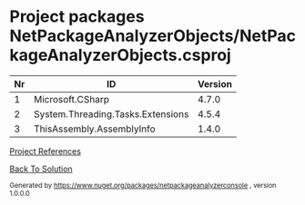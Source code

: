 
# Project packages NetPackageAnalyzerObjects/NetPackageAnalyzerObjects.csproj

|Nr|ID|Version|
| ----------- | ----------- | ----------- |
| 1 | Microsoft.CSharp | 4.7.0 |
| 2 | System.Threading.Tasks.Extensions | 4.5.4 |
| 3 | ThisAssembly.AssemblyInfo | 1.4.0 |



[Project References](ProjectReferences)


[Back To Solution](../../ProjectRelation)

<small>Generated  by https://www.nuget.org/packages/netpackageanalyzerconsole , version 1.0.0.0</small>

